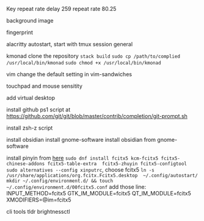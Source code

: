 Key repeat rate
    delay 259
    repeat rate 80.25

background image

fingerprint

alacritty
    autostart, start with tmux session general

kmonad
    clone the repository
    `stack build`
    `sudo cp /path/to/complied /usr/local/bin/kmonad`
    `sudo chmod +x /usr/local/bin/kmonad`

vim
    change the default setting in vim-sandwiches

touchpad and mouse sensitity

add virtual desktop

install github ps1 script
    at https://github.com/git/git/blob/master/contrib/completion/git-prompt.sh

install zsh-z script

install obsidian
    install gnome-software
    install obsidian from gnome-software

install pinyin
    from [here](https://insidelinuxdev.net/article/a0cr1x.html)
    `sudo dnf install fcitx5 kcm-fcitx5 fcitx5-chinese-addons fcitx5-table-extra 
    fcitx5-zhuyin fcitx5-configtool`
    `sudo alternatives --config xinputrc`, choose fcitx5
    `ln -s /usr/share/applications/org.fcitx.Fcitx5.desktop 
    ~/.config/autostart/`
        `mkdir ~/.config/environment.d/ && touch 
        ~/.config/environment.d/00fcitx5.conf`
        add those line:
            INPUT_METHOD=fcitx5
            GTK_IM_MODULE=fcitx5
            QT_IM_MODULE=fcitx5
            XMODIFIERS=@im=fcitx5

cli tools
    tldr
    brightnessctl
